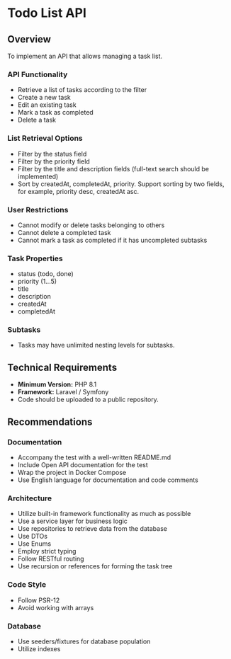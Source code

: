 # Todo List API

## Overview

To implement an API that allows managing a task list.

### API Functionality

- Retrieve a list of tasks according to the filter
- Create a new task
- Edit an existing task
- Mark a task as completed
- Delete a task

### List Retrieval Options

- Filter by the status field
- Filter by the priority field
- Filter by the title and description fields (full-text search should be implemented)
- Sort by createdAt, completedAt, priority. Support sorting by two fields, for example, priority desc, createdAt asc.

### User Restrictions

- Cannot modify or delete tasks belonging to others
- Cannot delete a completed task
- Cannot mark a task as completed if it has uncompleted subtasks

### Task Properties

- status (todo, done)
- priority (1...5)
- title
- description
- createdAt
- completedAt

### Subtasks

- Tasks may have unlimited nesting levels for subtasks.

## Technical Requirements

- **Minimum Version:** PHP 8.1
- **Framework:** Laravel / Symfony
- Code should be uploaded to a public repository.

## Recommendations

### Documentation

- Accompany the test with a well-written README.md
- Include Open API documentation for the test
- Wrap the project in Docker Compose
- Use English language for documentation and code comments

### Architecture

- Utilize built-in framework functionality as much as possible
- Use a service layer for business logic
- Use repositories to retrieve data from the database
- Use DTOs
- Use Enums
- Employ strict typing
- Follow RESTful routing
- Use recursion or references for forming the task tree

### Code Style

- Follow PSR-12
- Avoid working with arrays

### Database

- Use seeders/fixtures for database population
- Utilize indexes
